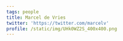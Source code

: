 ```yaml
---
tags: people
title: Marcel de Vries
twitter: 'https://twitter.com/marcelv'
profile: /static/img/UHk0WZ2S_400x400.png
---
```


